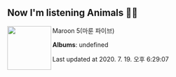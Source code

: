 ## Now I'm listening Animals 🎵🎵

[<img align="left" width="100" src="https://i.ytimg.com/vi/qpgTC9MDx1o/sddefault.jpg?sqp=-oaymwEWCJADEOEBIAQqCghqEJQEGHgg6AJIWg&rs">](https://music.youtube.com/channel/UCdFe4KkWwZ_twpo-UECR-Nw)

Maroon 5(마룬 파이브)

**Albums**: undefined

Last updated at 2020. 7. 19. 오후 6:29:07
